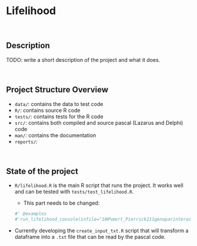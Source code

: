# Lifelihood

<br>

## Description

TODO: write a short description of the project and what it does.

<br>

## Project Structure Overview

- `data/`: contains the data to test code
- `R/`: contains source R code
- `tests/`: contains tests for the R code
- `src/`: contains both compiled and source pascal (Lazarus and Delphi) code
- `man/`: contains the documentation
- `reports/`:

<br>

## State of the project

- `R/lifelihood.R` is the main R script that runs the project. It works well and can be tested with `tests/test_lifelihood.R`.
   - This part needs to be changed:
   ```R
   #' @examples
   #'run_lifelihood_console(infile="100%mort_Pierrick211genoparinteraction.txt", ntr=10, To=50, Tf=1, seed2=34)
   ```

- Currently developing the `create_input_txt.R` script that will transform a dataframe into a `.txt` file that can be read by the pascal code.